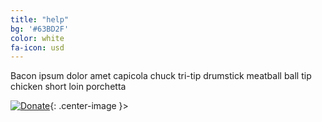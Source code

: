 ```yaml
---
title: "help"
bg: '#63BD2F'
color: white
fa-icon: usd
---
```


Bacon ipsum dolor amet capicola chuck tri-tip drumstick meatball ball tip chicken short loin porchetta

[![Donate](http://www.mhageorgia.org/wp-content/uploads/2014/09/paypal-donate.png)](paypal.com){: .center-image }>

